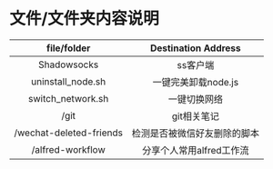 # 文件/文件夹内容说明
| file/folder|Destination Address|
|:---:|:---:|
|       Shadowsocks      |         ss客户端       |
|   uninstall_node.sh    |   一键完美卸载node.js   |
|    switch_network.sh   |      一键切换网络       |
|       /git             |      git相关笔记        |
| /wechat-deleted-friends|检测是否被微信好友删除的脚本|
|    /alfred-workflow    |  分享个人常用alfred工作流|
